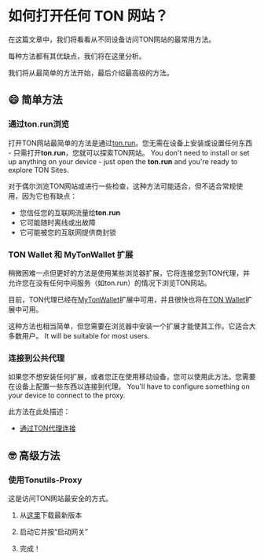 # 如何打开任何 TON 网站？

在这篇文章中，我们将看看从不同设备访问TON网站的最常用方法。

每种方法都有其优缺点，我们将在这里分析。

我们将从最简单的方法开始，最后介绍最高级的方法。

## 😄 简单方法

### 通过ton.run浏览

打开TON网站最简单的方法是通过[ton.run](https://ton.run)。您无需在设备上安装或设置任何东西 - 只需打开**ton.run**，您就可以探索TON网站。 You don't need to install or set up anything on your device - just open the **ton.run** and you're ready to explore TON Sites.

对于偶尔浏览TON网站或进行一些检查，这种方法可能适合，但不适合常规使用，因为它也有缺点：

- 您信任您的互联网流量给**ton.run**
- 它可能随时离线或出故障
- 它可能被您的互联网提供商封锁

### TON Wallet 和 MyTonWallet 扩展

稍微困难一点但更好的方法是使用某些浏览器扩展，它将连接您到TON代理，并允许您在没有任何中间服务（如ton.run）的情况下浏览TON网站。

目前，TON代理已经在[MyTonWallet](https://mytonwallet.io/)扩展中可用，并且很快也将在[TON Wallet](https://chrome.google.com/webstore/detail/ton-wallet/nphplpgoakhhjchkkhmiggakijnkhfnd)扩展中可用。

这种方法也相当简单，但您需要在浏览器中安装一个扩展才能使其工作。它适合大多数用户。 It will be suitable for most users.

### 连接到公共代理

如果您不想安装任何扩展，或者您正在使用移动设备，您可以使用此方法。您需要在设备上配置一些东西以连接到代理。 You'll have to configure something on your device to connect to the proxy.

此方法在此处描述：

- [通过TON代理连接](/participate/web3/setting-proxy/)

## 🤓 高级方法

### 使用Tonutils-Proxy

这是访问TON网站最安全的方式。

1. 从[这里](https://github.com/xssnick/Tonutils-Proxy#download-precompiled-version)下载最新版本

2. 启动它并按“启动网关”

3. 完成！
